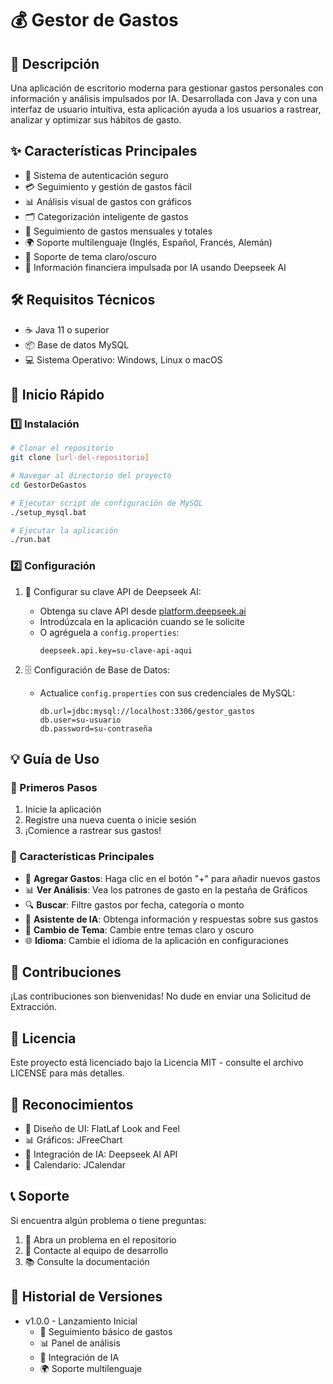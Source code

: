 # 💰 Gestor de Gastos

## 📝 Descripción
Una aplicación de escritorio moderna para gestionar gastos personales con información y análisis impulsados por IA. Desarrollada con Java y con una interfaz de usuario intuitiva, esta aplicación ayuda a los usuarios a rastrear, analizar y optimizar sus hábitos de gasto.

## ✨ Características Principales
- 🔐 Sistema de autenticación seguro
- 💳 Seguimiento y gestión de gastos fácil
- 📊 Análisis visual de gastos con gráficos
- 🗂️ Categorización inteligente de gastos
- 📅 Seguimiento de gastos mensuales y totales
- 🌍 Soporte multilenguaje (Inglés, Español, Francés, Alemán)
- 🎨 Soporte de tema claro/oscuro
- 🤖 Información financiera impulsada por IA usando Deepseek AI

## 🛠️ Requisitos Técnicos
- ☕ Java 11 o superior
- 📦 Base de datos MySQL
- 💻 Sistema Operativo: Windows, Linux o macOS

## 🚀 Inicio Rápido

### 1️⃣ Instalación
```bash
# Clonar el repositorio
git clone [url-del-repositorio]

# Navegar al directorio del proyecto
cd GestorDeGastos

# Ejecutar script de configuración de MySQL
./setup_mysql.bat

# Ejecutar la aplicación
./run.bat
```

### 2️⃣ Configuración
1. 🔑 Configurar su clave API de Deepseek AI:
   - Obtenga su clave API desde [platform.deepseek.ai](https://platform.deepseek.ai)
   - Introdúzcala en la aplicación cuando se le solicite
   - O agréguela a `config.properties`:
     ```properties
     deepseek.api.key=su-clave-api-aqui
     ```

2. 🗄️ Configuración de Base de Datos:
   - Actualice `config.properties` con sus credenciales de MySQL:
     ```properties
     db.url=jdbc:mysql://localhost:3306/gestor_gastos
     db.user=su-usuario
     db.password=su-contraseña
     ```

## 💡 Guía de Uso

### 👤 Primeros Pasos
1. Inicie la aplicación
2. Registre una nueva cuenta o inicie sesión
3. ¡Comience a rastrear sus gastos!

### 📱 Características Principales
- 📝 **Agregar Gastos**: Haga clic en el botón "+" para añadir nuevos gastos
- 📊 **Ver Análisis**: Vea los patrones de gasto en la pestaña de Gráficos
- 🔍 **Buscar**: Filtre gastos por fecha, categoría o monto
- 💬 **Asistente de IA**: Obtenga información y respuestas sobre sus gastos
- 🌙 **Cambio de Tema**: Cambie entre temas claro y oscuro
- 🌐 **Idioma**: Cambie el idioma de la aplicación en configuraciones

## 🤝 Contribuciones
¡Las contribuciones son bienvenidas! No dude en enviar una Solicitud de Extracción.

## 📄 Licencia
Este proyecto está licenciado bajo la Licencia MIT - consulte el archivo LICENSE para más detalles.

## 🙏 Reconocimientos
- 🎨 Diseño de UI: FlatLaf Look and Feel
- 📊 Gráficos: JFreeChart
- 🤖 Integración de IA: Deepseek AI API
- 📅 Calendario: JCalendar

## 📞 Soporte
Si encuentra algún problema o tiene preguntas:
1. 📩 Abra un problema en el repositorio
2. 📧 Contacte al equipo de desarrollo
3. 📚 Consulte la documentación

## 🔄 Historial de Versiones
- v1.0.0 - Lanzamiento Inicial
  - 🎯 Seguimiento básico de gastos
  - 📊 Panel de análisis
  - 🤖 Integración de IA
  - 🌍 Soporte multilenguaje